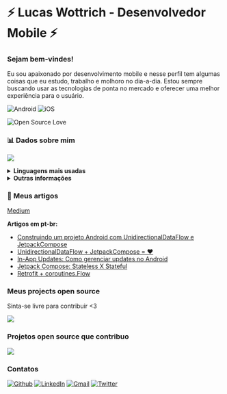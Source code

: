 # ⚡️ Lucas Wottrich - Desenvolvedor Mobile ⚡️
### Sejam bem-vindes! 

Eu sou apaixonado por desenvolvimento mobile e nesse perfil tem algumas coisas que eu estudo, trabalho e molhoro no dia-a-dia. Estou sempre buscando usar as tecnologias de ponta no mercado e oferecer uma melhor experiência para o usuário.

![Android](https://img.shields.io/badge/Android-green.svg?logo=Android&logoColor=white)
![iOS](https://img.shields.io/badge/iOS-blue.svg?logo=Apple&logoColor=white)

![Open Source Love](https://badges.frapsoft.com/os/v2/open-source.svg?v=103)

### **📊 Dados sobre mim**

![](https://github-readme-stats.vercel.app/api?username=wottrich&show_icons=true&hide=contribs&theme=dark)

<details><summary><b>Linguagens mais usadas</b></summary>
  
  ![](https://github-readme-stats.vercel.app/api/top-langs/?username=wottrich&layout=compact&hide=ruby&theme=dark)
  
</details>



<details><summary><b>Outras informações</b></summary>
  
  
  - [Gists](https://gist.github.com/Wottrich)
  - [Repositórios](https://github.com/Wottrich?tab=repositories)
  
  
</details>

### **📖 Meus artigos**
[Medium](https://wottrich.medium.com/)

**Artigos em pt-br:**
- [Construindo um projeto Android com UnidirectionalDataFlow e JetpackCompose](https://medium.com/android-dev-br/construindo-um-projeto-android-com-unidirectionaldataflow-e-jetpackcompose-6018ce1f142e)
- [UnidirectionalDataFlow + JetpackCompose = ❤️](https://medium.com/android-dev-br/unidirectionaldataflow-no-android-com-jetpackcompose-cf5f0f3e0d98)
- [In-App Updates: Como gerenciar updates no Android](https://medium.com/android-dev-br/in-app-updates-como-gerenciar-updates-no-android-41c09a4cdd04)
- [Jetpack Compose: Stateless X Stateful](https://wottrich.medium.com/jetpack-compose-stateless-x-stateful-16d7556a7c98)
- [Retrofit + coroutines.Flow ](https://wottrich.medium.com/retrofit-coroutines-flow-7b4d0e52c8cc)

### **Meus projects open source**

Sinta-se livre para contribuir <3

<a href="https://github.com/wottrich/android-smart-checklist"><img src="https://denvercoder1-github-readme-stats.vercel.app/api/pin/?username=wottrich&repo=android-smart-checklist&theme=dracula&bg_color=272A36&title_color=FE6E96&icon_color=F8D866&hide_border=false&show_icons=true"></a>

### **Projetos open source que contribuo**

<a href="https://github.com/waseefakhtar/dose-android"><img src="https://denvercoder1-github-readme-stats.vercel.app/api/pin/?username=waseefakhtar&repo=dose-android&theme=dracula&bg_color=272A36&title_color=FE6E96&icon_color=F8D866&hide_border=false&show_icons=true"></a>

### **Contatos**

[![Github](https://img.shields.io/badge/-Github-black?style=flat&logo=Github&logoColor=white)](https://github.com/Wottrich)
[![LinkedIn](https://img.shields.io/badge/-LinkedIn-blue?style=flat&logo=Linkedin&logoColor=white)](https://www.linkedin.com/in/lucas-c-wottrich/)
[![Gmail](https://img.shields.io/badge/-Gmail-red?style=flat&logo=Gmail&logoColor=white)](mailto:wottrich78@gmail.com)
[![Twitter](https://img.shields.io/badge/-Twitter-blue?style=flat&logo=Twitter&logoColor=white)](https://twitter.com/wottrichlucas)
